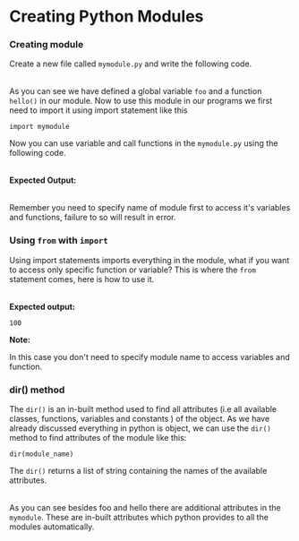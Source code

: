 # Creating Python Modules

### Creating module

Create a new file called `mymodule.py` and write the following code.

|     |     |
| :-- | :-- |

As you can see we have defined a global variable `foo` and a function `hello()` in our module. Now to use this module in our programs we first need to import it using import statement like this

```text
import mymodule
```

Now you can use variable and call functions in the `mymodule.py` using the following code.

|     |     |
| :-- | :-- |

**Expected Output:**

|     |     |
| :-- | :-- |

Remember you need to specify name of module first to access it's variables and functions, failure to so will result in error.

### Using `from` with `import`

Using import statements imports everything in the module, what if you want to access only specific function or variable? This is where the `from` statement comes, here is how to use it.

|     |     |
| :-- | :-- |

**Expected output:**

```text
100
```

**Note:**

In this case you don't need to specify module name to access variables and function.

### dir\(\) method

The `dir()` is an in-built method used to find all attributes \(i.e all available classes, functions, variables and constants \) of the object. As we have already discussed everything in python is object, we can use the `dir()` method to find attributes of the module like this:

```text
dir(module_name)
```

The `dir()` returns a list of string containing the names of the available attributes.

|     |     |
| :-- | :-- |

As you can see besides foo and hello there are additional attributes in the `mymodule`. These are in-built attributes which python provides to all the modules automatically.

